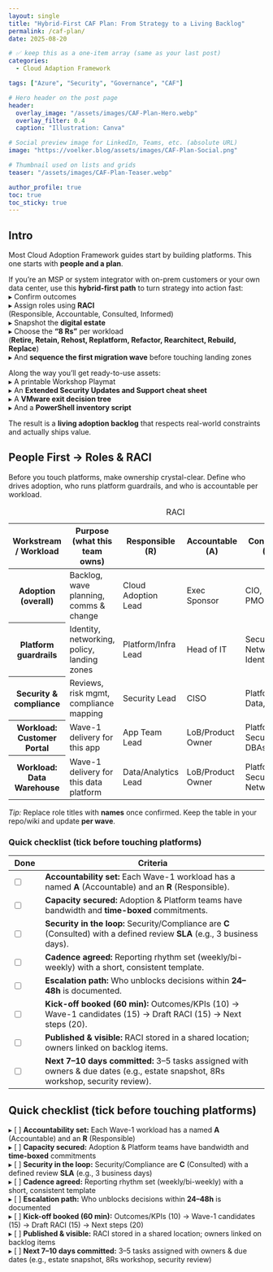 ```yaml
---
layout: single
title: "Hybrid-First CAF Plan: From Strategy to a Living Backlog"
permalink: /caf-plan/
date: 2025-08-20

# ✅ keep this as a one-item array (same as your last post)
categories:
  - Cloud Adaption Framework

tags: ["Azure", "Security", "Governance", "CAF"]

# Hero header on the post page
header:
  overlay_image: "/assets/images/CAF-Plan-Hero.webp"
  overlay_filter: 0.4
  caption: "Illustration: Canva"

# Social preview image for LinkedIn, Teams, etc. (absolute URL)
image: "https://voelker.blog/assets/images/CAF-Plan-Social.png"

# Thumbnail used on lists and grids
teaser: "/assets/images/CAF-Plan-Teaser.webp"

author_profile: true
toc: true
toc_sticky: true
---
```


## Intro

Most Cloud Adoption Framework guides start by building platforms. This one starts with **people and a plan**. 

If you’re an MSP or system integrator with on-prem customers or your own data center, use this **hybrid-first path** to turn strategy into action fast:<br>
▸ Confirm outcomes<br>
▸ Assign roles using **RACI**<br>
(Responsible, Accountable, Consulted, Informed)<br>
▸ Snapshot the **digital estate**<br>
▸ Choose the **“8 Rs”** per workload<br>
(**Retire, Retain, Rehost, Replatform, Refactor, Rearchitect, Rebuild, Replace**)<br>
▸ And **sequence the first migration wave** before touching landing zones<br>

Along the way you’ll get ready-to-use assets:<br>
▸ A printable Workshop Playmat<br>
▸ An **Extended Security Updates and Support cheat sheet**<br>
▸ A **VMware exit decision tree**<br>
▸ And a **PowerShell inventory script**

The result is a **living adoption backlog** that respects real-world constraints and actually ships value.

## People First → Roles & RACI

Before you touch platforms, make ownership crystal-clear. Define who drives adoption, who runs platform guardrails, and who is accountable per workload.

<table class="table table--raci">
  <caption>RACI</caption>
  <thead>
    <tr>
      <th scope="col">Workstream / Workload</th>
      <th scope="col">Purpose (what this team owns)</th>
      <th scope="col">Responsible (R)</th>
      <th scope="col">Accountable (A)</th>
      <th scope="col">Consulted (C)</th>
      <th scope="col">Informed (I)</th>
    </tr>
  </thead>
  <tbody>
    <tr>
      <th scope="row">Adoption (overall)</th>
      <td>Backlog, wave planning, comms &amp; change</td>
      <td>Cloud Adoption Lead</td>
      <td>Exec Sponsor</td>
      <td>CIO, CISO, PMO</td>
      <td>Helpdesk, Finance</td>
    </tr>
    <tr>
      <th scope="row">Platform guardrails</th>
      <td>Identity, networking, policy, landing zones</td>
      <td>Platform/Infra Lead</td>
      <td>Head of IT</td>
      <td>Security, Networking, Identity</td>
      <td>App Owners</td>
    </tr>
    <tr>
      <th scope="row">Security &amp; compliance</th>
      <td>Reviews, risk mgmt, compliance mapping</td>
      <td>Security Lead</td>
      <td>CISO</td>
      <td>Platform, Data, Legal</td>
      <td>Exec Sponsor, PMO</td>
    </tr>
    <tr>
      <th scope="row"><strong>Workload: Customer Portal</strong></th>
      <td>Wave-1 delivery for this app</td>
      <td>App Team Lead</td>
      <td>LoB/Product Owner</td>
      <td>Platform, Security, DBAs</td>
      <td>Support, PMO</td>
    </tr>
    <tr>
      <th scope="row"><strong>Workload: Data Warehouse</strong></th>
      <td>Wave-1 delivery for this data platform</td>
      <td>Data/Analytics Lead</td>
      <td>LoB/Product Owner</td>
      <td>Platform, Security, Networking</td>
      <td>Support, PMO</td>
    </tr>
  </tbody>
</table>

<p><em>Tip:</em> Replace role titles with <strong>names</strong> once confirmed. Keep the table in your repo/wiki and update <strong>per wave</strong>.</p>

<h3>Quick checklist (tick before touching platforms)</h3>
<table class="table table--checklist">
  <thead>
    <tr>
      <th scope="col" style="width:3rem;">Done</th>
      <th scope="col">Criteria</th>
    </tr>
  </thead>
  <tbody>
    <tr>
      <td><input type="checkbox" /></td>
      <td><strong>Accountability set:</strong> Each Wave-1 workload has a named <strong>A</strong> (Accountable) and an <strong>R</strong> (Responsible).</td>
    </tr>
    <tr>
      <td><input type="checkbox" /></td>
      <td><strong>Capacity secured:</strong> Adoption &amp; Platform teams have bandwidth and <strong>time-boxed</strong> commitments.</td>
    </tr>
    <tr>
      <td><input type="checkbox" /></td>
      <td><strong>Security in the loop:</strong> Security/Compliance are <strong>C</strong> (Consulted) with a defined review <strong>SLA</strong> (e.g., 3 business days).</td>
    </tr>
    <tr>
      <td><input type="checkbox" /></td>
      <td><strong>Cadence agreed:</strong> Reporting rhythm set (weekly/bi-weekly) with a short, consistent template.</td>
    </tr>
    <tr>
      <td><input type="checkbox" /></td>
      <td><strong>Escalation path:</strong> Who unblocks decisions within <strong>24–48h</strong> is documented.</td>
    </tr>
    <tr>
      <td><input type="checkbox" /></td>
      <td><strong>Kick-off booked (60 min):</strong> Outcomes/KPIs (10) → Wave-1 candidates (15) → Draft RACI (15) → Next steps (20).</td>
    </tr>
    <tr>
      <td><input type="checkbox" /></td>
      <td><strong>Published &amp; visible:</strong> RACI stored in a shared location; owners linked on backlog items.</td>
    </tr>
    <tr>
      <td><input type="checkbox" /></td>
      <td><strong>Next 7–10 days committed:</strong> 3–5 tasks assigned with owners &amp; due dates (e.g., estate snapshot, 8Rs workshop, security review).</td>
    </tr>
  </tbody>
</table>

## Quick checklist (tick before touching platforms)<br>
▸ [ ] **Accountability set:** Each Wave-1 workload has a named **A** (Accountable) and an **R** (Responsible)<br>
▸ [ ] **Capacity secured:** Adoption & Platform teams have bandwidth and **time-boxed** commitments<br>
▸ [ ] **Security in the loop:** Security/Compliance are **C** (Consulted) with a defined review **SLA** (e.g., 3 business days)<br>
▸ [ ] **Cadence agreed:** Reporting rhythm set (weekly/bi-weekly) with a short, consistent template<br>
▸ [ ] **Escalation path:** Who unblocks decisions within **24–48h** is documented<br>
▸ [ ] **Kick-off booked (60 min):** Outcomes/KPIs (10) → Wave-1 candidates (15) → Draft RACI (15) → Next steps (20)<br>
▸ [ ] **Published & visible:** RACI stored in a shared location; owners linked on backlog items<br>
▸ [ ] **Next 7–10 days committed:** 3–5 tasks assigned with owners & due dates (e.g., estate snapshot, 8Rs workshop, security review)<br>


